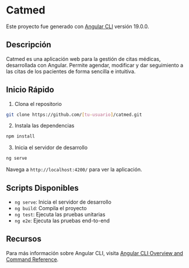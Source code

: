 # Catmed

Este proyecto fue generado con [Angular CLI](https://github.com/angular/angular-cli) versión 19.0.0.

## Descripción
Catmed es una aplicación web para la gestión de citas médicas, desarrollada con Angular. Permite agendar, modificar y dar seguimiento a las citas de los pacientes de forma sencilla e intuitiva.

## Inicio Rápido

1. Clona el repositorio
```bash
git clone https://github.com/[tu-usuario]/catmed.git
```

2. Instala las dependencias
```bash
npm install
```

3. Inicia el servidor de desarrollo
```bash
ng serve
```

Navega a `http://localhost:4200/` para ver la aplicación.

## Scripts Disponibles

- `ng serve`: Inicia el servidor de desarrollo
- `ng build`: Compila el proyecto
- `ng test`: Ejecuta las pruebas unitarias
- `ng e2e`: Ejecuta las pruebas end-to-end

## Recursos

Para más información sobre Angular CLI, visita [Angular CLI Overview and Command Reference](https://angular.dev/tools/cli).
